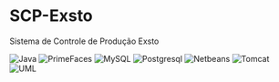 # SCP-Exsto
Sistema de Controle de Produção Exsto

![Java](https://img.shields.io/badge/java-%23ED8B00.svg?style=for-the-badge&logo=openjdk&logoColor=white)
![PrimeFaces](https://img.shields.io/badge/PrimeFaces-263238.svg?style=for-the-badge&logo=PrimeFaces&logoColor=white)
![MySQL](https://img.shields.io/badge/MySQL-4479A1.svg?style=for-the-badge&logo=MySQL&logoColor=white)
![Postgresql](https://img.shields.io/badge/PostgreSQL-4169E1.svg?style=for-the-badge&logo=PostgreSQL&logoColor=white)
![Netbeans](https://img.shields.io/badge/Apache%20NetBeans%20IDE-1B6AC6.svg?style=for-the-badge&logo=Apache-NetBeans-IDE&logoColor=white)
![Tomcat](https://img.shields.io/badge/Apache%20Tomcat-F8DC75.svg?style=for-the-badge&logo=Apache-Tomcat&logoColor=black)
![UML](https://img.shields.io/badge/UML-FABD14.svg?style=for-the-badge&logo=UML&logoColor=black)

![]()